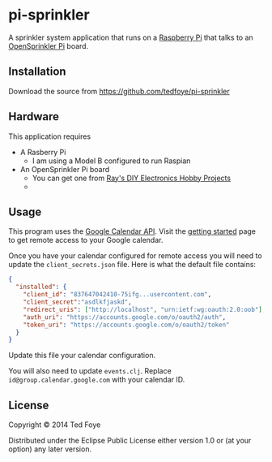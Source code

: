 # pi-sprinkler

A sprinkler system application that runs on a [Raspberry Pi](http://www.raspberrypi.org/) that talks to an [OpenSprinkler Pi](http://rayshobby.net/?page_id=5816) board.

## Installation

Download the source from https://github.com/tedfoye/pi-sprinkler

## Hardware

This application requires
* A Rasberry Pi
  * I am using a Model B configured to run Raspian
* An OpenSprinkler Pi board
  * You can get one from [Ray's DIY Electronics Hobby Projects](http://rayshobby.net/?page_id=5816)
  * 
## Usage

This program uses the [Google Calendar API](https://developers.google.com/google-apps/calendar/). Visit the [getting started](https://developers.google.com/google-apps/calendar/get_started) page to get remote access to your Google calendar.

Once you have your calendar configured for remote access you will need to update the `client_secrets.json` file. Here is what the default file contains:
```json
{
  "installed": {
    "client_id": "837647042410-75ifg...usercontent.com",
    "client_secret":"asdlkfjaskd",
    "redirect_uris": ["http://localhost", "urn:ietf:wg:oauth:2.0:oob"],
    "auth_uri": "https://accounts.google.com/o/oauth2/auth",
    "token_uri": "https://accounts.google.com/o/oauth2/token"
  }
}
```

Update this file your calendar configuration.

You will also need to update `events.clj`. Replace `id@group.calendar.google.com` with your calendar ID.

## License

Copyright © 2014 Ted Foye

Distributed under the Eclipse Public License either version 1.0 or (at
your option) any later version.
